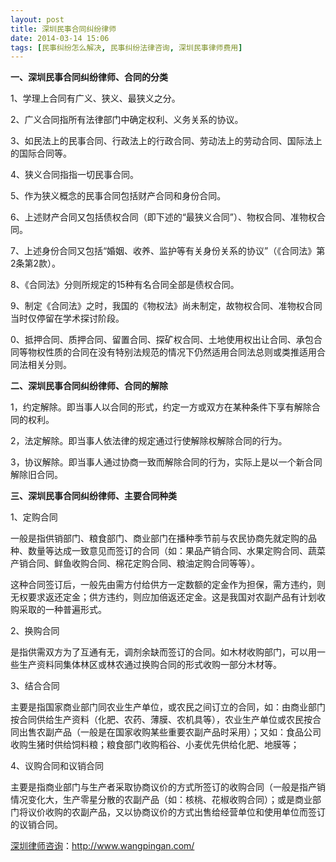 ```yaml
---
layout: post
title: 深圳民事合同纠纷律师
date: 2014-03-14 15:06
tags: [民事纠纷怎么解决, 民事纠纷法律咨询, 深圳民事律师费用]
---
```

<strong>一、深圳民事合同纠纷律师、合同的分类</strong>

1、学理上合同有广义、狭义、最狭义之分。

2、广义合同指所有法律部门中确定权利、义务关系的协议。

3、如民法上的民事合同、行政法上的行政合同、劳动法上的劳动合同、国际法上的国际合同等。

4、狭义合同指指一切民事合同。

5、作为狭义概念的民事合同包括财产合同和身份合同。

6、上述财产合同又包括债权合同（即下述的“最狭义合同”）、物权合同、准物权合同。

7、上述身份合同又包括“婚姻、收养、监护等有关身份关系的协议”（《合同法》第2条第2款）。

8、《合同法》分则所规定的15种有名合同全部是债权合同。

9、制定《合同法》之时，我国的《物权法》尚未制定，故物权合同、准物权合同当时仅停留在学术探讨阶段。

0、抵押合同、质押合同、留置合同、探矿权合同、土地使用权出让合同、承包合同等物权性质的合同在没有特别法规范的情况下仍然适用合同法总则或类推适用合同法相关分则。

<strong>二、深圳民事合同纠纷律师、合同的解除</strong>

1，约定解除。即当事人以合同的形式，约定一方或双方在某种条件下享有解除合同的权利。

2，法定解除。即当事人依法律的规定通过行使解除权解除合同的行为。

3，协议解除。即当事人通过协商一致而解除合同的行为，实际上是以一个新合同解除旧合同。 

<strong>三、深圳民事合同纠纷律师、主要合同种类</strong>

1、定购合同

一般是指供销部门、粮食部门、商业部门在播种季节前与农民协商先就定购的品种、数量等达成一致意见而签订的合同（如：果品产销合同、水果定购合同、蔬菜产销合同、鲜鱼收购合同、棉花定购合同、粮油定购合同等等）。

这种合同签订后，一般先由需方付给供方一定数额的定金作为担保，需方违约，则无权要求返还定金；供方违约，则应加倍返还定金。这是我国对农副产品有计划收购采取的一种普遍形式。

2、换购合同

是指供需双方为了互通有无，调剂余缺而签订的合同。如木材收购部门，可以用一些生产资料同集体林区或林农通过换购合同的形式收购一部分木材等。

3、结合合同

主要是指国家商业部门同农业生产单位，或农民之间订立的合同，如：由商业部门按合同供给生产资料（化肥、农药、薄膜、农机具等），农业生产单位或农民按合同出售农副产品（一般是在国家收购某些重要农副产品时采用）；又如：食品公司收购生猪时供给饲料粮；粮食部门收购稻谷、小麦优先供给化肥、地膜等；

4、议购合同和议销合同

主要是指商业部门与生产者采取协商议价的方式所签订的收购合同（一般是指产销情况变化大，生产零星分散的农副产品（如：核桃、花椒收购合同）；或是商业部门将议价收购的农副产品，又以协商议价的方式出售给经营单位和使用单位而签订的议销合同。

<a href="http://www.wangpingan.com/">深圳律师咨询</a>：<a href="http://www.wangpingan.com/">http://www.wangpingan.com/</a>

